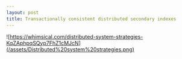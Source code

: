 ```yaml
---
layout: post
title: Transactionally consistent distributed secondary indexes
---
```


![https://whimsical.com/distributed-system-strategies-KqZAphpqSQyp7FhZ1cMJcN](/assets/Distributed%20system%20strategies.png)